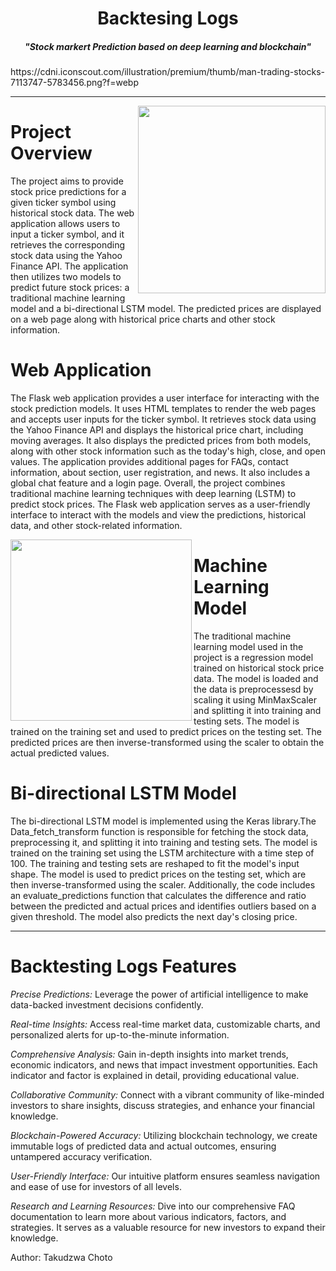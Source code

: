<h1 align="center">Backtesing Logs</h1>
<h5 align="center">"Stock markert Prediction based on deep learning and blockchain"</h5>
https://cdni.iconscout.com/illustration/premium/thumb/man-trading-stocks-7113747-5783456.png?f=webp
<hr>

<img align="right" height="300px" src="![image](https://github.com/TakudzwaChoto/Enhancement-of-backtesting-logs-based-on-Blockchain-and-Deep-learning/assets/56199912/0bfb143d-fd12-4582-9038-528cb92fc582)
">

# Project Overview

The project aims to provide stock price predictions for a given ticker symbol using historical stock data. The web application allows users to input a ticker symbol, and it retrieves the corresponding stock data using the Yahoo Finance API. The application then utilizes two models to predict future stock prices: a traditional machine learning model and a bi-directional LSTM model. The predicted prices are displayed on a web page along with historical price charts and other stock information.

# Web Application

The Flask web application provides a user interface for interacting with the stock prediction models. It uses HTML templates to render the web pages and accepts user inputs for the ticker symbol. It retrieves stock data using the Yahoo Finance API and displays the historical price chart, including moving averages. It also displays the predicted prices from both models, along with other stock information such as the today's high, close, and open values. The application provides additional pages for FAQs, contact information, about section, user registration, and news. It also includes a global chat feature and a login page. Overall, the project combines traditional machine learning techniques with deep learning (LSTM) to predict stock prices. The Flask web application serves as a user-friendly interface to interact with the models and view the predictions, historical data, and other stock-related information.

<img align="left" height="290px" src="![image](https://github.com/TakudzwaChoto/Enhancement-of-backtesting-logs-based-on-Blockchain-and-Deep-learning/assets/56199912/482a2d07-cac3-4672-b78d-b62d55d6780a)
">

# Machine Learning Model

The traditional machine learning model used in the project is a regression model trained on historical stock price data. The model is loaded and the data is preprocessesd by scaling it using MinMaxScaler and splitting it into training and testing sets. The model is trained on the training set and used to predict prices on the testing set. The predicted prices are then inverse-transformed using the scaler to obtain the actual predicted values.

# Bi-directional LSTM Model

The bi-directional LSTM model is implemented using the Keras library.The Data_fetch_transform function is responsible for fetching the stock data, preprocessing it, and splitting it into training and testing sets. The model is trained on the training set using the LSTM architecture with a time step of 100. The training and testing sets are reshaped to fit the model's input shape. The model is used to predict prices on the testing set, which are then inverse-transformed using the scaler. Additionally, the code includes an evaluate_predictions function that calculates the difference and ratio between the predicted and actual prices and identifies outliers based on a given threshold. The model also predicts the next day's closing price.

<hr>

# Backtesting Logs Features

_Precise Predictions:_ Leverage the power of artificial intelligence to make data-backed investment decisions confidently.

_Real-time Insights:_ Access real-time market data, customizable charts, and personalized alerts for up-to-the-minute information.

_Comprehensive Analysis:_ Gain in-depth insights into market trends, economic indicators, and news that impact investment opportunities. Each indicator and factor is explained in detail, providing educational value.

_Collaborative Community:_ Connect with a vibrant community of like-minded investors to share insights, discuss strategies, and enhance your financial knowledge.

_Blockchain-Powered Accuracy:_ Utilizing blockchain technology, we create immutable logs of predicted data and actual outcomes, ensuring untampered accuracy verification.

_User-Friendly Interface:_ Our intuitive platform ensures seamless navigation and ease of use for investors of all levels.

_Research and Learning Resources:_ Dive into our comprehensive FAQ documentation to learn more about various indicators, factors, and strategies. It serves as a valuable resource for new investors to expand their knowledge.

Author:
Takudzwa Choto








